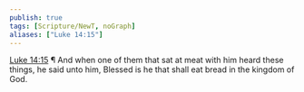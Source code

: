 ```yaml
---
publish: true
tags: [Scripture/NewT, noGraph]
aliases: ["Luke 14:15"]
---
```

[Luke 14:15](https://churchofjesuschrist.org/study/scriptures/nt/luke/14?lang=eng&id=p15#p15) ¶ And when one of them that sat at meat with him heard these things, he said unto him, Blessed is he that shall eat bread in the kingdom of God.
